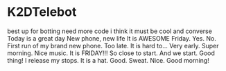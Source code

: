 # K2DTelebot
best up for botting
need more code
i think it must be cool and converse 
Today is a great day
New phone, new life
It is AWESOME
Friday. Yes.
No.
First run of my brand new phone.
Too late.
It is hard to...
Very early. Super morning.
Nice music.
It is FRIDAY!!!
So close to start.
And we start.
Good thing!
I release my stops.
It is a hat.
Good. Sweat. Nice.
Good morning!
